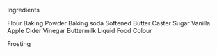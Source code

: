 Ingredients

Flour
Baking Powder
Baking soda
Softened Butter
Caster Sugar
Vanilla
Apple Cider Vinegar
Buttermilk
Liquid Food Colour

Frosting

